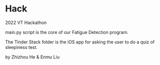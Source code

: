 # Hack
2022 VT Hackathon

main.py script is the core of our Fatigue Detection program.

The Tinder Stack folder is the iOS app for asking the user to do a quiz of sleepiness test.

by Zhizhou He & Enmu Liu
